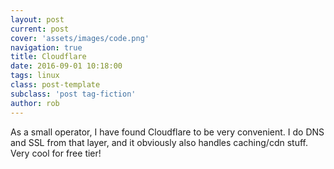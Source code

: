 ```yaml
---
layout: post
current: post
cover: 'assets/images/code.png'
navigation: true
title: Cloudflare
date: 2016-09-01 10:18:00
tags: linux
class: post-template
subclass: 'post tag-fiction'
author: rob
---
```

As a small operator, I have found Cloudflare to be very convenient.  I do DNS and SSL from that layer, and it obviously also handles caching/cdn stuff.  Very cool for free tier!
